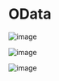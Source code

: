 # OData

![image](https://github.com/user-attachments/assets/3326009c-4fb2-4cba-a45d-a5edc52685ad)

![image](https://github.com/user-attachments/assets/0436aec1-17d8-4ec9-ae2c-43b94934b963)

![image](https://github.com/user-attachments/assets/01f55e62-b9e5-420d-ab03-a4004391f35b)

